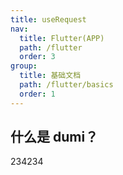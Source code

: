 ```yaml
---
title: useRequest
nav:
  title: Flutter(APP)
  path: /flutter
  order: 3
group:
  title: 基础文档
  path: /flutter/basics
  order: 1
---
```



## 什么是 dumi？
234234
